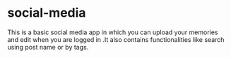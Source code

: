# social-media
This is a basic social media app in which you can upload your memories and edit when you are logged in .It also contains functionalities like search using post name or by tags.
